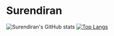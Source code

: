 # Surendiran
![Surendiran's GitHub stats](https://github-readme-stats.vercel.app/api?username=surendiran04&show_icons=true&theme=synthwave)
[![Top Langs](https://github-readme-stats.vercel.app/api/top-langs/?username=surendiran04&layout=pie)]((https://github.com/surendiran04))
